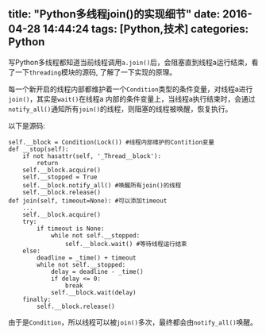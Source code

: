 title: "Python多线程join()的实现细节"
date: 2016-04-28 14:44:24
tags: [Python,技术]
categories: Python 
---
写Python多线程都知道当前线程调用`a.join()`后，会阻塞直到线程a运行结束，看了一下`threading`模块的源码,
了解了一下实现的原理。

每一个新开启的线程内部都维护着一个`Condition`类型的条件变量，对线程a进行`join()`，其实是`wait()`在线程a
内部的条件变量上，当线程a执行结束时，会通过`notify_all()`通知所有`join()`的线程，则阻塞的线程被唤醒，恢复执行。

以下是源码:

    self.__block = Condition(Lock()) #线程内部维护的Contition变量
    def __stop(self):
        if not hasattr(self, '_Thread__block'):
            return
        self.__block.acquire()
        self.__stopped = True
        self.__block.notify_all() #唤醒所有join()的线程
        self.__block.release()
    def join(self, timeout=None): #可以添加timeout
        ...
        self.__block.acquire()
        try:
            if timeout is None:
                while not self.__stopped:
                    self.__block.wait() #等待线程运行结束
        else:
            deadline = _time() + timeout
            while not self.__stopped:
                delay = deadline - _time()
                if delay <= 0:
                    break
                self.__block.wait(delay)
        finally:
            self.__block.release()

由于是`Condition`，所以线程可以被`join()`多次，最终都会由`notify_all()`唤醒。
